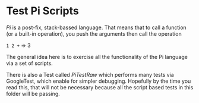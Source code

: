 # Test Pi Scripts
_Pi_ is a post-fix, stack-bassed language. That means that to call a function (or a built-in operation), you push the arguments then call the operation

`1 2 +` => 3

The general idea here is to exercise all the functionality of the Pi language via a set of scripts.

There is also a Test called *PiTestRaw* which performs many tests via GoogleTest, which enable for simpler debugging. Hopefully by the time you read this, that will not be necessary because all the script based tests in this folder will be passing.


